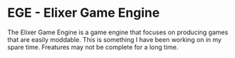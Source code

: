 # EGE - Elixer Game Engine
The Elixer Game Engine is a game engine that focuses on producing games that are easily moddable. This is something I have been working on in my spare time. Freatures may not be complete for a long time.
